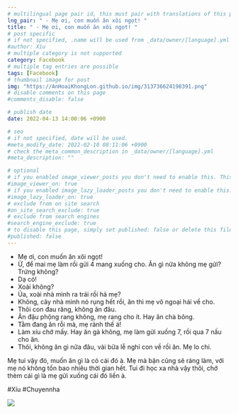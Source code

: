 ```yaml
---
# multilingual page pair id, this must pair with translations of this page. (This name must be unique)
lng_pair: " - Mẹ ơi, con muốn ăn xôi ngọt! "
title: " - Mẹ ơi, con muốn ăn xôi ngọt! "
# post specific
# if not specified, .name will be used from _data/owner/[language].yml
#author: Xíu
# multiple category is not supported
category: Facebook
# multiple tag entries are possible
tags: [Facebook]
# thumbnail image for post
img: "https://AnHoaiKhongLon.github.io/img/313736624198391.png"
# disable comments on this page
#comments_disable: false

# publish date
date: 2022-04-13 14:00:06 +0900

# seo
# if not specified, date will be used.
#meta_modify_date: 2022-02-10 08:11:06 +0900
# check the meta_common_description in _data/owner/[language].yml
#meta_description: ""

# optional
# if you enabled image_viewer_posts you don't need to enable this. This is only if image_viewer_posts = false
#image_viewer_on: true
# if you enabled image_lazy_loader_posts you don't need to enable this. This is only if image_lazy_loader_posts = false
#image_lazy_loader_on: true
# exclude from on site search
#on_site_search_exclude: true
# exclude from search engines
#search_engine_exclude: true
# to disable this page, simply set published: false or delete this file
#published: false
---
```


<!-- outline-start -->

- Mẹ ơi, con muốn ăn xôi ngọt!
- Ừ, để mai mẹ làm rồi gửi 4 mang xuống cho. Ăn gì nữa không mẹ gửi? Trứng không?
- Dạ có!
- Xoài không?
- Ủa, xoài nhà mình ra trái rồi hả mẹ?
- Không, cây nhà mình nó rụng hết rồi, ăn thì mẹ vô ngoại hái về cho.
- Thôi con đau răng, không ăn đâu.
- Ăn đậu phộng rang không, mẹ rang cho ít. Hay ăn chà bông.
- Tằm đang ăn rỗi mà, mẹ rảnh thế á!
- Làm xíu chớ mấy. Hay ăn gà không, mẹ làm gửi xuống 7, rồi qua 7 nấu cho ăn.
- Thôi, không ăn gì nữa đâu, vài bữa lễ nghỉ con về rồi ăn. Mẹ lo chi.

Mẹ tui vậy đó, muốn ăn gì là có cái đó à. Mẹ mà bận cũng sẽ ráng làm, với mẹ nó không tốn bao nhiêu thời gian hết. Tui đi học xa nhà vậy thôi, chớ thèm cái gì là mẹ gửi xuống cái đó liền à.

#Xíu
#Chuyennha

<!-- outline-end -->

<img src= "https://AnHoaiKhongLon.github.io/img/313736624198391.png">